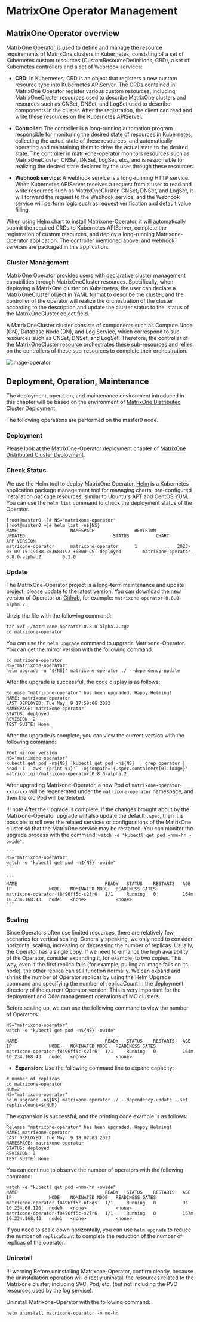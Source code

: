 # MatrixOne Operator Management

## MatrixOne Operator overview

[MatrixOne Operator](https://github.com/matrixorigin/matrixone-operator) is used to define and manage the resource requirements of MatrixOne clusters in Kubernetes, consisting of a set of Kubernetes custom resources (CustomResourceDefinitions, CRD), a set of Kubernetes controllers and a set of WebHook services:

- **CRD**: In Kubernetes, CRD is an object that registers a new custom resource type into Kubernetes APIServer. The CRDs contained in MatrixOne Operator register various custom resources, including MatrixOneCluster resources used to describe MatrixOne clusters and resources such as CNSet, DNSet, and LogSet used to describe components in the cluster. After the registration, the client can read and write these resources on the Kubernetes APIServer.

- **Controller**: The controller is a long-running automation program responsible for monitoring the desired state of resources in Kubernetes, collecting the actual state of these resources, and automatically operating and maintaining them to drive the actual state to the desired state. The controller in matrixone-operator monitors resources such as MatrixOneCluster, CNSet, DNSet, LogSet, etc., and is responsible for realizing the desired state declared by the user through these resources.

- **Webhook service**: A webhook service is a long-running HTTP service. When Kubernetes APIServer receives a request from a user to read and write resources such as MatrixOneCluster, CNSet, DNSet, and LogSet, it will forward the request to the Webhook service, and the Webhook service will perform logic such as request verification and default value filling.

When using Helm chart to install Matrixone-Operator, it will automatically submit the required CRDs to Kubernetes APIServer, complete the registration of custom resources, and deploy a long-running Matrixone-Operator application. The controller mentioned above, and webhook services are packaged in this application.

### Cluster Management

MatrixOne Operator provides users with declarative cluster management capabilities through MatrixOneCluster resources. Specifically, when deploying a MatrixOne cluster on Kubernetes, the user can declare a MatrixOneCluster object in YAML format to describe the cluster, and the controller of the operator will realize the orchestration of the cluster according to the description and update the cluster status to the .status of the MatrixOneCluster object field.

A MatrixOneCluster cluster consists of components such as Compute Node (CN), Database Node (DN), and Log Service, which correspond to sub-resources such as CNSet, DNSet, and LogSet. Therefore, the controller of the MatrixOneCluster resource orchestrates these sub-resources and relies on the controllers of these sub-resources to complete their orchestration.

![image-operator](https://github.com/matrixorigin/artwork/blob/main/docs/deploy/image-operator.png?raw=true)

## Deployment, Operation, Maintenance

The deployment, operation, and maintenance environment introduced in this chapter will be based on the environment of [MatrixOne Distributed Cluster Deployment](deploy-MatrixOne-cluster.md).

The following operations are performed on the master0 node.

### Deployment

Please look at the MatrixOne-Operator deployment chapter of [MatrixOne Distributed Cluster Deployment](deploy-MatrixOne-cluster.md).

### Check Status

We use the Helm tool to deploy MatrixOne Operator. [Helm](https://helm.sh/zh/docs/intro/using_helm/) is a Kubernetes application package management tool for managing charts, pre-configured installation package resources, similar to Ubuntu's APT and CentOS YUM. You can use the `helm list` command to check the deployment status of the Operator.

```
[root@master0 ~]# NS="matrixone-operator"
[root@master0 ~]# helm list -n${NS}
NAME                    NAMESPACE               REVISION        UPDATED                                 STATUS          CHART                                   APP VERSION
matrixone-operator      matrixone-operator      1               2023-05-09 15:19:38.363683192 +0800 CST deployed        matrixone-operator-0.8.0-alpha.2        0.1.0
```

### Update

The MatrixOne-Operator project is a long-term maintenance and update project; please update to the latest version. You can download the new version of Operator on [Github](https://github.com/matrixorigin/matrixone-operator/releases), for example: `matrixone-operator-0.8.0-alpha.2`.

Unzip the file with the following command:

```
tar xvf ./matrixone-operator-0.8.0-alpha.2.tgz
cd matrixone-operator
```

You can use the `helm upgrade` command to upgrade Matrixone-Operator. You can get the mirror version with the following command:

```
cd matrixone-operator
NS="matrixone-operator"
helm upgrade -n "${NS}" matrixone-operator ./ --dependency-update
```

After the upgrade is successful, the code display is as follows:

```
Release "matrixone-operator" has been upgraded. Happy Helming!
NAME: matrixone-operator
LAST DEPLOYED: Tue May  9 17:59:06 2023
NAMESPACE: matrixone-operator
STATUS: deployed
REVISION: 2
TEST SUITE: None
```

After the upgrade is complete, you can view the current version with the following command:

```
#Get mirror version
NS="matrixone-operator"
kubectl get pod -n${NS} `kubectl get pod -n${NS}  | grep operator | head -1 | awk '{print $1}'` -ojsonpath='{.spec.containers[0].image}'
matrixorigin/matrixone-operator:0.8.0-alpha.2
```

After upgrading Matrixone-Operator, a new Pod of `matrixone-operator-xxxx-xxx` will be regenerated under the `matrixone-operator` namespace, and then the old Pod will be deleted.

!!! note
    After the upgrade is complete, if the changes brought about by the Matrixone-Operator upgrade will also update the default `.spec`, then it is possible to roll over the related services or configurations of the MatrixOne cluster so that the MatrixOne service may be restarted. You can monitor the upgrade process with the command: `watch -e "kubectl get pod -nmo-hn -owide"`.

    ```
    NS="matrixone-operator"
    watch -e "kubectl get pod -n${NS} -owide"
    ```

    ```
    NAME                                 READY   STATUS    RESTARTS   AGE    IP              NODE    NOMINATED NODE   READINESS GATES
    matrixone-operator-f8496ff5c-s2lr6   1/1     Running   0          164m   10.234.168.43   node1   <none>           <none>
    ```

### Scaling

Since Operators often use limited resources, there are relatively few scenarios for vertical scaling. Generally speaking, we only need to consider horizontal scaling, increasing or decreasing the number of replicas. Usually, the Operator has a single copy. If we need to enhance the high availability of the Operator, consider expanding it, for example, to two copies. This way, even if the first replica fails (for example, pulling an image fails on its node), the other replica can still function normally. We can expand and shrink the number of Operator replicas by using the Helm Upgrade command and specifying the number of replicaCount in the deployment directory of the current Operator version. This is very important for the deployment and O&M management operations of MO clusters.

Before scaling up, we can use the following command to view the number of Operators:

```
NS="matrixone-operator"
watch -e "kubectl get pod -n${NS} -owide"
```

```
NAME                                 READY   STATUS    RESTARTS   AGE    IP              NODE    NOMINATED NODE   READINESS GATES
matrixone-operator-f8496ff5c-s2lr6   1/1     Running   0          164m   10.234.168.43   node1   <none>           <none>
```

- **Expansion**: Use the following command line to expand capacity:

```
# number of replicas
cd matrixone-operator
NUM=2
NS="matrixone-operator"
helm upgrade -n${NS} matrixone-operator ./ --dependency-update --set replicaCount=${NUM}
```

The expansion is successful, and the printing code example is as follows:

```
Release "matrixone-operator" has been upgraded. Happy Helming!
NAME: matrixone-operator
LAST DEPLOYED: Tue May  9 18:07:03 2023
NAMESPACE: matrixone-operator
STATUS: deployed
REVISION: 3
TEST SUITE: None
```

You can continue to observe the number of operators with the following command:

```
watch -e "kubectl get pod -nmo-hn -owide"
NAME                                 READY   STATUS    RESTARTS   AGE    IP              NODE    NOMINATED NODE   READINESS GATES
matrixone-operator-f8496ff5c-nt8qs   1/1     Running   0          9s     10.234.60.126   node0   <none>           <none>
matrixone-operator-f8496ff5c-s2lr6   1/1     Running   0          167m   10.234.168.43   node1   <none>           <none>
```

If you need to scale down horizontally, you can use `helm upgrade` to reduce the number of `replicaCount` to complete the reduction of the number of replicas of the operator.

### Uninstall

!!! warning
    Before uninstalling Matrixone-Operator, confirm clearly, because the uninstallation operation will directly uninstall the resources related to the Matrixone cluster, including SVC, Pod, etc. (but not including the PVC resources used by the log service).

Uninstall Matrixone-Operator with the following command:

```
helm uninstall matrixone-operator -n mo-hn
```
